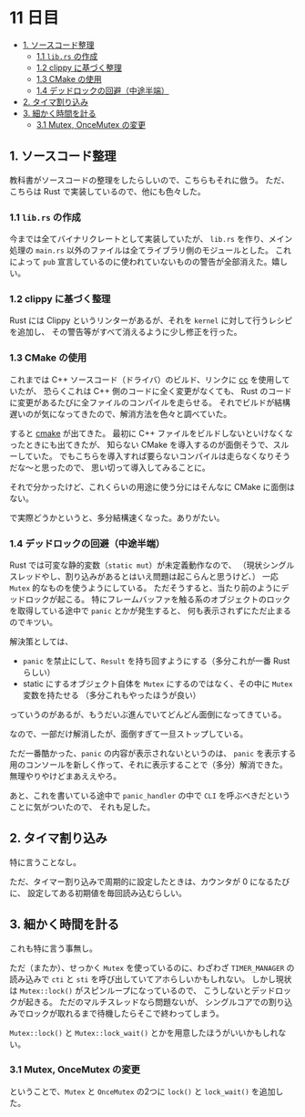# 11 日目

<!-- mtoc-start -->

- [1. ソースコード整理](#1-ソースコード整理)
  - [1.1 `lib.rs` の作成](#11-librs-の作成)
  - [1.2 clippy に基づく整理](#12-clippy-に基づく整理)
  - [1.3 CMake の使用](#13-cmake-の使用)
  - [1.4 デッドロックの回避（中途半端）](#14-デッドロックの回避中途半端)
- [2. タイマ割り込み](#2-タイマ割り込み)
- [3. 細かく時間を計る](#3-細かく時間を計る)
  - [3.1 Mutex, OnceMutex の変更](#31-mutex-oncemutex-の変更)

<!-- mtoc-end -->

## 1. ソースコード整理

教科書がソースコードの整理をしたらしいので、こちらもそれに倣う。
ただ、こちらは Rust で実装しているので、他にも色々した。

### 1.1 `lib.rs` の作成

今までは全てバイナリクレートとして実装していたが、
`lib.rs` を作り、メイン処理の `main.rs` 以外のファイルは全てライブラリ側のモジュールとした。
これによって `pub` 宣言しているのに使われていないものの警告が全部消えた。嬉しい。

### 1.2 clippy に基づく整理

Rust には Clippy というリンターがあるが、それを `kernel` に対して行うレシピを追加し、
その警告等がすべて消えるように少し修正を行った。

### 1.3 CMake の使用

これまでは C++ ソースコード（ドライバ）のビルド、リンクに
[cc](https://crates.io/crates/cc) を使用していたが、
恐らくこれは C++ 側のコードに全く変更がなくても、
Rust のコードに変更があるたびに全ファイルのコンパイルを走らせる。
それでビルドが結構遅いのが気になってきたので、解消方法を色々と調べていた。

すると [cmake](https://crates.io/crates/cmake) が出てきた。
最初に C++ ファイルをビルドしないといけなくなったときにも出てきたが、
知らない CMake を導入するのが面倒そうで、スルーしていた。
でもこちらを導入すれば要らないコンパイルは走らなくなりそうだな～と思ったので、
思い切って導入してみることに。

それで分かったけど、これくらいの用途に使う分にはそんなに CMake に面倒はない。

で実際どうかというと、多分結構速くなった。ありがたい。

### 1.4 デッドロックの回避（中途半端）

Rust では可変な静的変数（`static mut`）が未定義動作なので、
（現状シングルスレッドやし、割り込みがあるとはいえ問題は起こらんと思うけど、）
一応 `Mutex` 的なものを使うようにしている。
ただそうすると、当たり前のようにデッドロックが起こる。
特にフレームバッファを触る系のオブジェクトのロックを取得している途中で `panic` とかが発生すると、
何も表示されずにただ止まるのでキツい。

解決策としては、

- `panic` を禁止にして、`Result` を持ち回すようにする（多分これが一番 Rust らしい）
- static にするオブジェクト自体を `Mutex` にするのではなく、その中に `Mutex` 変数を持たせる
  （多分これもやったほうが良い）

っていうのがあるが、もうだいぶ進んでいてどんどん面倒になってきている。

なので、一部だけ解消したが、面倒すぎて一旦ストップしている。

ただ一番酷かった、`panic` の内容が表示されないというのは、
`panic` を表示する用のコンソールを新しく作って、それに表示することで（多分）解消できた。
無理やりやけどまあええやろ。

あと、これを書いている途中で `panic_handler` の中で `CLI` を呼ぶべきだということに気がついたので、
それも足した。

## 2. タイマ割り込み

特に言うことなし。

ただ、タイマー割り込みで周期的に設定したときは、カウンタが 0 になるたびに、
設定してある初期値を毎回読み込むらしい。

## 3. 細かく時間を計る

これも特に言う事無し。

ただ（またか）、せっかく `Mutex` を使っているのに、わざわざ `TIMER_MANAGER` の読み込みで
`cti` と `sti` を呼び出していてアホらしいかもしれない。
しかし現状は `Mutex::lock()` がスピンループになっているので、
こうしないとデッドロックが起きる。
ただのマルチスレッドなら問題ないが、
シングルコアでの割り込みでロックが取れるまで待機したらそこで終わってしまう。

`Mutex::lock()` と `Mutex::lock_wait()` とかを用意したほうがいいかもしれない。

### 3.1 Mutex, OnceMutex の変更

ということで、`Mutex` と `OnceMutex` の2つに `lock()` と `lock_wait()` を追加した。
